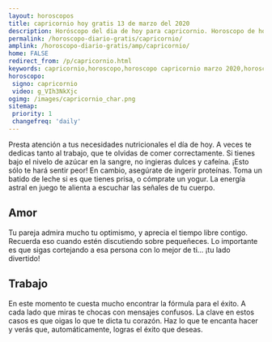 ```yaml
---
layout: horoscopos
title: capricornio hoy gratis 13 de marzo del 2020 
description: Horóscopo del dia de hoy para capricornio. Horoscopo de hoy 13 de marzo del 2020. Las predicciones de amor, trabajo, vida personal gratis.
permalink: /horoscopo-diario-gratis/capricornio/
amplink: /horoscopo-diario-gratis/amp/capricornio/
home: FALSE
redirect_from: /p/capricornio.html
keywords: capricornio,horoscopo,horoscopo capricornio marzo 2020,horoscopo capricornio hoy,tarot capricornio marzo 2020,horoscopo capricornio,tarot capricornio hoy,horoscopo de hoy,horoscopo diario,tarot del amor,horoscopo de hoy capricornio,horoscopo diario del tarot, Horoscopo de hoy capricornio 13 de marzo del 2020,horóscopo del día
horoscopo:
 signo: capricornio
 video: g_VIh3NkXjc
ogimg: /images/capricornio_char.png
sitemap:
 priority: 1
 changefreq: 'daily'
---
```



Presta atención a tus necesidades nutricionales el día de hoy. A veces te dedicas tanto al trabajo, que te olvidas de comer correctamente. Si tienes bajo el nivelo de azúcar en la sangre, no ingieras dulces y cafeína. ¡Esto sólo te hará sentir peor! En cambio, asegúrate de ingerir proteínas. Toma un batido de leche si es que tienes prisa, o cómprate un yogur. La energía astral en juego te alienta a escuchar las señales de tu cuerpo.

## Amor

Tu pareja admira mucho tu optimismo, y aprecia el tiempo libre contigo. Recuerda eso cuando estén discutiendo sobre pequeñeces. Lo importante es que sigas cortejando a esa persona con lo mejor de ti... ¡tu lado divertido!

## Trabajo

En este momento te cuesta mucho encontrar la fórmula para el éxito. A cada lado que miras te chocas con mensajes confusos. La clave en estos casos es que oigas lo que te dicta tu corazón. Haz lo que te encanta hacer y verás que, automáticamente, logras el éxito que deseas.